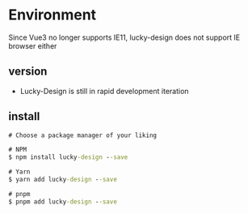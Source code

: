 # Environment

Since Vue3 no longer supports IE11, lucky-design does not support IE browser either

## version

- Lucky-Design is still in rapid development iteration

## install

```cmd
# Choose a package manager of your liking

# NPM
$ npm install lucky-design --save

# Yarn
$ yarn add lucky-design --save

# pnpm
$ pnpm add lucky-design --save
```
